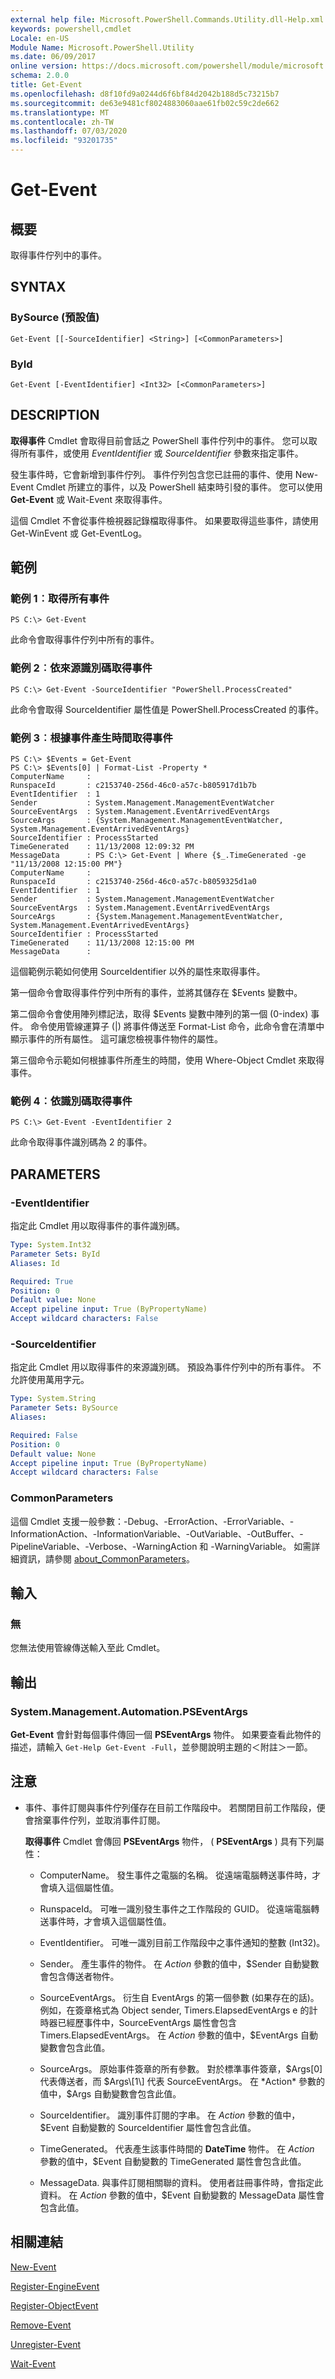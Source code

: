 ```yaml
---
external help file: Microsoft.PowerShell.Commands.Utility.dll-Help.xml
keywords: powershell,cmdlet
Locale: en-US
Module Name: Microsoft.PowerShell.Utility
ms.date: 06/09/2017
online version: https://docs.microsoft.com/powershell/module/microsoft.powershell.utility/get-event?view=powershell-7&WT.mc_id=ps-gethelp
schema: 2.0.0
title: Get-Event
ms.openlocfilehash: d8f10fd9a0244d6f6bf84d2042b188d5c73215b7
ms.sourcegitcommit: de63e9481cf8024883060aae61fb02c59c2de662
ms.translationtype: MT
ms.contentlocale: zh-TW
ms.lasthandoff: 07/03/2020
ms.locfileid: "93201735"
---
```

# Get-Event

## 概要
取得事件佇列中的事件。

## SYNTAX

### BySource (預設值)

```
Get-Event [[-SourceIdentifier] <String>] [<CommonParameters>]
```

### ById

```
Get-Event [-EventIdentifier] <Int32> [<CommonParameters>]
```

## DESCRIPTION

**取得事件** Cmdlet 會取得目前會話之 PowerShell 事件佇列中的事件。
您可以取得所有事件，或使用 *EventIdentifier* 或 *SourceIdentifier* 參數來指定事件。

發生事件時，它會新增到事件佇列。
事件佇列包含您已註冊的事件、使用 New-Event Cmdlet 所建立的事件，以及 PowerShell 結束時引發的事件。
您可以使用 **Get-Event** 或 Wait-Event 來取得事件。

這個 Cmdlet 不會從事件檢視器記錄檔取得事件。
如果要取得這些事件，請使用 Get-WinEvent 或 Get-EventLog。

## 範例

### 範例 1︰取得所有事件

```
PS C:\> Get-Event
```

此命令會取得事件佇列中所有的事件。

### 範例 2︰依來源識別碼取得事件

```
PS C:\> Get-Event -SourceIdentifier "PowerShell.ProcessCreated"
```

此命令會取得 SourceIdentifier 屬性值是 PowerShell.ProcessCreated 的事件。

### 範例 3︰根據事件產生時間取得事件

```
PS C:\> $Events = Get-Event
PS C:\> $Events[0] | Format-List -Property *
ComputerName     :
RunspaceId       : c2153740-256d-46c0-a57c-b805917d1b7b
EventIdentifier  : 1
Sender           : System.Management.ManagementEventWatcher
SourceEventArgs  : System.Management.EventArrivedEventArgs
SourceArgs       : {System.Management.ManagementEventWatcher, System.Management.EventArrivedEventArgs}
SourceIdentifier : ProcessStarted
TimeGenerated    : 11/13/2008 12:09:32 PM
MessageData      : PS C:\> Get-Event | Where {$_.TimeGenerated -ge "11/13/2008 12:15:00 PM"}
ComputerName     :
RunspaceId       : c2153740-256d-46c0-a57c-b8059325d1a0
EventIdentifier  : 1
Sender           : System.Management.ManagementEventWatcher
SourceEventArgs  : System.Management.EventArrivedEventArgs
SourceArgs       : {System.Management.ManagementEventWatcher, System.Management.EventArrivedEventArgs}
SourceIdentifier : ProcessStarted
TimeGenerated    : 11/13/2008 12:15:00 PM
MessageData      :
```

這個範例示範如何使用 SourceIdentifier 以外的屬性來取得事件。

第一個命令會取得事件佇列中所有的事件，並將其儲存在 $Events 變數中。

第二個命令會使用陣列標記法，取得 $Events 變數中陣列的第一個 (0-index) 事件。
命令使用管線運算子 (|) 將事件傳送至 Format-List 命令，此命令會在清單中顯示事件的所有屬性。
這可讓您檢視事件物件的屬性。

第三個命令示範如何根據事件所產生的時間，使用 Where-Object Cmdlet 來取得事件。

### 範例 4︰依識別碼取得事件

```
PS C:\> Get-Event -EventIdentifier 2
```

此命令取得事件識別碼為 2 的事件。

## PARAMETERS

### -EventIdentifier

指定此 Cmdlet 用以取得事件的事件識別碼。

```yaml
Type: System.Int32
Parameter Sets: ById
Aliases: Id

Required: True
Position: 0
Default value: None
Accept pipeline input: True (ByPropertyName)
Accept wildcard characters: False
```

### -SourceIdentifier

指定此 Cmdlet 用以取得事件的來源識別碼。
預設為事件佇列中的所有事件。
不允許使用萬用字元。

```yaml
Type: System.String
Parameter Sets: BySource
Aliases:

Required: False
Position: 0
Default value: None
Accept pipeline input: True (ByPropertyName)
Accept wildcard characters: False
```

### CommonParameters

這個 Cmdlet 支援一般參數：-Debug、-ErrorAction、-ErrorVariable、-InformationAction、-InformationVariable、-OutVariable、-OutBuffer、-PipelineVariable、-Verbose、-WarningAction 和 -WarningVariable。 如需詳細資訊，請參閱 [about_CommonParameters](https://go.microsoft.com/fwlink/?LinkID=113216)。

## 輸入

### 無

您無法使用管線傳送輸入至此 Cmdlet。

## 輸出

### System.Management.Automation.PSEventArgs

**Get-Event** 會針對每個事件傳回一個 **PSEventArgs** 物件。
如果要查看此物件的描述，請輸入 `Get-Help Get-Event -Full`，並參閱說明主題的＜附註＞一節。

## 注意

* 事件、事件訂閱與事件佇列僅存在目前工作階段中。 若關閉目前工作階段，便會捨棄事件佇列，並取消事件訂閱。

  **取得事件** Cmdlet 會傳回 **PSEventArgs** 物件， ( **PSEventArgs** ) 具有下列屬性：

  - ComputerName。
發生事件之電腦的名稱。
從遠端電腦轉送事件時，才會填入這個屬性值。

  - RunspaceId。
可唯一識別發生事件之工作階段的 GUID。
從遠端電腦轉送事件時，才會填入這個屬性值。

  - EventIdentifier。
可唯一識別目前工作階段中之事件通知的整數 (Int32)。

  - Sender。
產生事件的物件。
在 *Action* 參數的值中，$Sender 自動變數會包含傳送者物件。

  - SourceEventArgs。
衍生自 EventArgs 的第一個參數 (如果存在的話)。
例如，在簽章格式為 Object sender, Timers.ElapsedEventArgs e 的計時器已經歷事件中，SourceEventArgs 屬性會包含 Timers.ElapsedEventArgs。
在 *Action* 參數的值中，$EventArgs 自動變數會包含此值。

  - SourceArgs。
原始事件簽章的所有參數。
對於標準事件簽章，$Args\[0\] 代表傳送者，而 $Args\[1\] 代表 SourceEventArgs。
在 *Action* 參數的值中，$Args 自動變數會包含此值。

  - SourceIdentifier。
識別事件訂閱的字串。
在 *Action* 參數的值中，$Event 自動變數的 SourceIdentifier 屬性會包含此值。

  - TimeGenerated。
代表產生該事件時間的 **DateTime** 物件。
在 *Action* 參數的值中，$Event 自動變數的 TimeGenerated 屬性會包含此值。

  - MessageData.
與事件訂閱相關聯的資料。
使用者註冊事件時，會指定此資料。
在 *Action* 參數的值中，$Event 自動變數的 MessageData 屬性會包含此值。

## 相關連結

[New-Event](New-Event.md)

[Register-EngineEvent](Register-EngineEvent.md)

[Register-ObjectEvent](Register-ObjectEvent.md)

[Remove-Event](Remove-Event.md)

[Unregister-Event](Unregister-Event.md)

[Wait-Event](Wait-Event.md)
